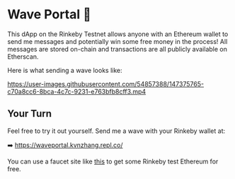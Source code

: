 # Wave Portal 👋

This dApp on the Rinkeby Testnet allows anyone with an Ethereum wallet to send me messages and potentially win some free money in the process! All messages are stored on-chain and transactions are all publicly available on Etherscan. 

Here is what sending a wave looks like:

https://user-images.githubusercontent.com/54857388/147375765-c70a8cc6-8bca-4c7c-9231-e763bfb8cff3.mp4

## Your Turn

Feel free to try it out yourself. Send me a wave with your Rinkeby wallet at:

➡️ https://waveportal.kvnzhang.repl.co/

You can use a faucet site like [this](https://app.mycrypto.com/faucet) to get some Rinkeby test Ethereum for free.
